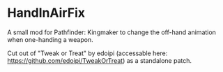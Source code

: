 # HandInAirFix
A small mod for Pathfinder: Kingmaker to change the off-hand animation when one-handing a weapon.

Cut out of "Tweak or Treat" by edoipi (accessable here: https://github.com/edoipi/TweakOrTreat) as a standalone patch.
